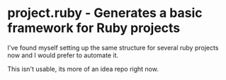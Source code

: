 project.ruby - Generates a basic framework for Ruby projects
======

I've found myself setting up the same structure for several ruby projects now and I would prefer to automate it.

This isn't usable, its more of an idea repo right now.

